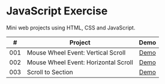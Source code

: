 # JavaScript Exercise

Mini web projects using HTML, CSS and JavaScript.

|  #  | Project                              |                       Demo                       |
| :-: | ------------------------------------ | :----------------------------------------------: |
| 001 | Mouse Wheel Event: Vertical Scroll   | [Demo](https://codepen.io/hyeonahc/full/abLERYZ) |
| 002 | Mouse Wheel Event: Horizontal Scroll | [Demo](https://codepen.io/hyeonahc/full/RwLQaLZ) |
| 003 | Scroll to Section                    | [Demo](https://codepen.io/hyeonahc/full/jOGZYym) |
